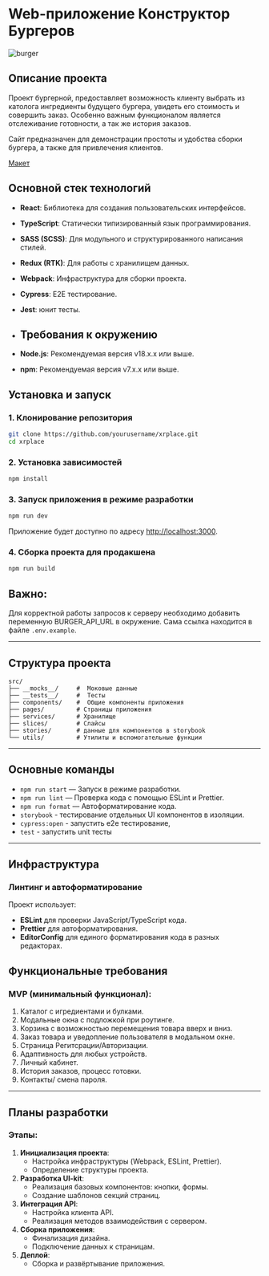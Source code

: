 # Web-приложение Конструктор Бургеров
![burger](https://i.postimg.cc/W3CGwgBk/burger.png)

## Описание проекта
Проект бургерной, предоставляет возможность клиенту выбрать из католога ингредиенты будущего бургера, увидеть его стоимость и совершить заказ. Особенно важным функционалом является отслеживание готовности, а так же история заказов.

Сайт предназначен для демонстрации простоты и удобства сборки бургера, а также для привлечения клиентов. 

[Макет](<https://www.figma.com/file/vIywAvqfkOIRWGOkfOnReY/React-Fullstack_-Проектные-задачи-(3-месяца)_external_link?type=design&node-id=0-1&mode=design>)

## Основной стек технологий
- **React**: Библиотека для создания пользовательских интерфейсов.
- **TypeScript**: Статически типизированный язык программирования.
- **SASS (SCSS)**: Для модульного и структурированного написания стилей.
- **Redux (RTK)**: Для работы с хранилищем данных.
- **Webpack**: Инфраструктура для сборки проекта.
- **Cypress**: E2E тестирование.
- **Jest**: юнит тесты.

- ## Требования к окружению
- **Node.js**: Рекомендуемая версия v18.x.x или выше.
- **npm**: Рекомендуемая версия v7.x.x или выше.

## Установка и запуск

### 1. Клонирование репозитория
```bash
git clone https://github.com/yourusername/xrplace.git
cd xrplace
```

### 2. Установка зависимостей
```bash
npm install
```

### 3. Запуск приложения в режиме разработки
```bash
npm run dev
```
Приложение будет доступно по адресу [http://localhost:3000](http://localhost:3000).

### 4. Сборка проекта для продакшена
```bash
npm run build
```

## Важно:

Для корректной работы запросов к серверу необходимо добавить переменную BURGER_API_URL в окружение. Сама ссылка находится в файле `.env.example`.

---


## Структура проекта

```plaintext
src/
├── __mocks__/     #  Моковые данные
├── __tests__/     #  Тесты
├── components/    #  Общие компоненты приложения
├── pages/         # Страницы приложения
├── services/      # Хранилище
├── slices/        # Слайсы
├── stories/       # данные для компонентов в storybook
└── utils/         # Утилиты и вспомогательные функции
```

---

## Основные команды
- `npm run start` — Запуск в режиме разработки.
- `npm run lint` — Проверка кода с помощью ESLint и Prettier.
- `npm run format` — Автоформатирование кода.
- `storybook` - тестирование отдельных UI компонентов в изоляции.
- `cypress:open` - запустить e2e тестирование,
- `test` - запустить unit тесты
---


## Инфраструктура

### Линтинг и автоформатирование
Проект использует:
- **ESLint** для проверки JavaScript/TypeScript кода.
- **Prettier** для автоформатирования.
- **EditorConfig** для единого форматирования кода в разных редакторах.

## Функциональные требования

### MVP (минимальный функционал):
1. Каталог с игредиентами и булками.
2. Модальные окна с подложкой при роутинге.
3. Корзина с возможностью перемещения товара вверх и вниз.
4. Заказ товара и уведопление пользователя в модальном окне.
5. Страница Регитсрации/Авторизации.
6. Адаптивность для любых устройств.
7. Личный кабинет.
8. История заказов, процесс готовки.
9. Контакты/ смена пароля.

---

## Планы разработки

### Этапы:
1. **Инициализация проекта**:
   - Настройка инфраструктуры (Webpack, ESLint, Prettier).
   - Определение структуры проекта.
2. **Разработка UI-kit**:
   - Реализация базовых компонентов: кнопки, формы.
   - Создание шаблонов секций страниц.
3. **Интеграция API**:
   - Настройка клиента API.
   - Реализация методов взаимодействия с сервером.
4. **Сборка приложения**:
   - Финализация дизайна.
   - Подключение данных к страницам.
5. **Деплой**:
   - Сборка и развёртывание приложения.



